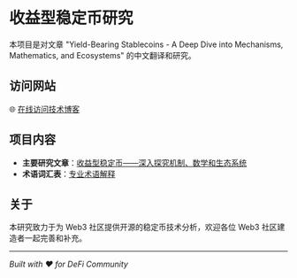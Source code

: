 # 收益型稳定币研究

本项目是对文章 "Yield-Bearing Stablecoins - A Deep Dive into Mechanisms, Mathematics, and Ecosystems" 的中文翻译和研究。

## 访问网站

🌐 [在线访问技术博客](https://liuyuhuai3.github.io)

## 项目内容

- **主要研究文章**：[收益型稳定币——深入探究机制、数学和生态系统](yield-bearing-stablecoins.md)
- **术语词汇表**：[专业术语解释](glossary.md)

## 关于

本研究致力于为 Web3 社区提供开源的稳定币技术分析，欢迎各位 Web3 社区建造者一起完善和补充。

---

*Built with ❤️ for DeFi Community*